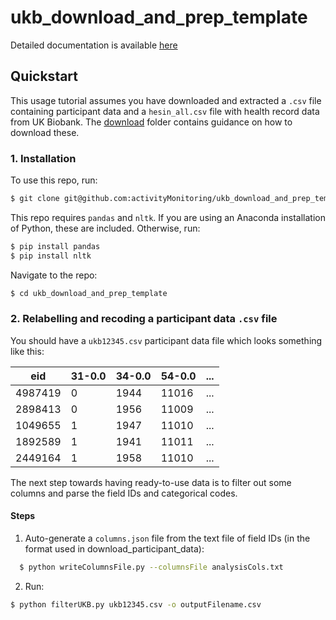 # ukb_download_and_prep_template

Detailed documentation is available [here](https://ukb-download-and-prep-template.readthedocs.io/)

## Quickstart
This usage tutorial assumes you have downloaded and extracted a `.csv` file containing participant data and a `hesin_all.csv` file with health record data from UK Biobank. The [download](https://github.com/activityMonitoring/ukb_download_and_prep_template/download) folder contains guidance on how to download these. 

### 1. Installation 

To use this repo, run: 
  ```Bash
  $ git clone git@github.com:activityMonitoring/ukb_download_and_prep_template
  ```
 
This repo requires `pandas` and `nltk`. If you are using an Anaconda installation of Python, these are included. Otherwise, run: 
  ```Bash
  $ pip install pandas
  $ pip install nltk
  ```

Navigate to the repo: 
  ```Bash
  $ cd ukb_download_and_prep_template
  ```

### 2. Relabelling and recoding a participant data `.csv` file 
You should have a `ukb12345.csv` participant data file which looks something like this:

| eid     | 31-0.0 | 34-0.0 | 54-0.0 |   ...
|---------|--------|--------|--------|--------
| 4987419 | 0      | 1944   | 11016  |   ...
| 2898413 | 0      | 1956   | 11009  |   ...
| 1049655 | 1      | 1947   | 11010  |   ...
| 1892589 | 1      | 1941   | 11011  |   ...
| 2449164 | 1      | 1958   | 11010  |   ...

The next step towards having ready-to-use data is to filter out some columns and parse the field IDs and categorical codes. 
#### Steps

1. Auto-generate a `columns.json` file from the text file of field IDs (in the format used in download_participant_data):
```Bash
  $ python writeColumnsFile.py --columnsFile analysisCols.txt 
 ```
2. Run:
```Bash
$ python filterUKB.py ukb12345.csv -o outputFilename.csv
```
